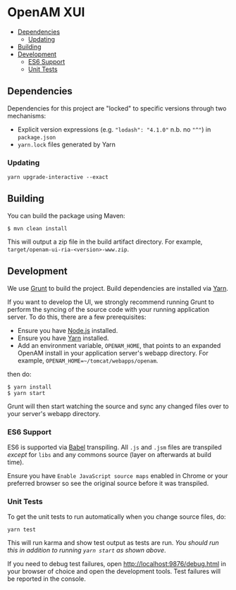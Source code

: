 <!--
 * The contents of this file are subject to the terms of the Common Development and
 * Distribution License (the License). You may not use this file except in compliance with the
 * License.
 *
 * You can obtain a copy of the License at legal/CDDLv1.0.txt. See the License for the
 * specific language governing permission and limitations under the License.
 *
 * When distributing Covered Software, include this CDDL Header Notice in each file and include
 * the License file at legal/CDDLv1.0.txt. If applicable, add the following below the CDDL
 * Header, with the fields enclosed by brackets [] replaced by your own identifying
 * information: "Portions copyright [year] [name of copyright owner]".
 *
 * Copyright 2015-2017 ForgeRock AS. All Rights Reserved
-->
# OpenAM XUI

<!-- TOC depthFrom:2 depthTo:6 withLinks:1 updateOnSave:1 orderedList:0 -->

- [Dependencies](#dependencies)
	- [Updating](#updating)
- [Building](#building)
- [Development](#development)
	- [ES6 Support](#es6-support)
	- [Unit Tests](#unit-tests)

<!-- /TOC -->

## Dependencies
Dependencies for this project are "locked" to specific versions through two mechanisms:
* Explicit version expressions (e.g. `"lodash": "4.1.0"` n.b. no `"^"`) in `package.json`
* `yarn.lock` files generated by Yarn

### Updating
`yarn upgrade-interactive --exact`

## Building
You can build the package using Maven:

```
$ mvn clean install
```

This will output a zip file in the build artifact directory. For example, `target/openam-ui-ria-<version>-www.zip`.

## Development

We use [Grunt][grunt] to build the project. Build dependencies are installed via
[Yarn][yarn].

If you want to develop the UI, we strongly recommend running Grunt to perform the syncing of the source code with your
running application server. To do this, there are a few prerequisites:

* Ensure you have [Node.js][nodejs] installed.
* Ensure you have [Yarn][yarn] installed.
* Add an environment variable, `OPENAM_HOME`, that points to an expanded OpenAM install in your application server's
webapp directory. For example, `OPENAM_HOME=~/tomcat/webapps/openam`.

then do:

```
$ yarn install
$ yarn start
```

Grunt will then start watching the source and sync any changed files over to your server's webapp directory.

### ES6 Support
ES6 is supported via [Babel][babel] transpiling. All `.js` and `.jsm` files are transpiled *except* for `libs` and any commons source (layer on afterwards at build time).

Ensure you have `Enable JavaScript source maps` enabled in Chrome or your preferred browser so see the original source before it was transpiled.

### Unit Tests
To get the unit tests to run automatically when you change source files, do:

```
yarn test
```

This will run karma and show test output as tests are run. _You should run this in addition to running `yarn start` as shown
above_.

If you need to debug test failures, open [http://localhost:9876/debug.html](http://localhost:9876/debug.html) in your
browser of choice and open the development tools. Test failures will be reported in the console.

[babel]: https://babeljs.io
[grunt]: http://gruntjs.com
[nodejs]: https://nodejs.org
[yarn]: https://yarnpkg.com